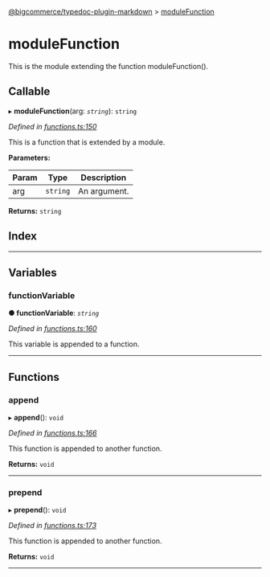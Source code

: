 [@bigcommerce/typedoc-plugin-markdown](../README.md) > [moduleFunction](../modules/modulefunction.md)

# moduleFunction

This is the module extending the function moduleFunction().

## Callable

▸ **moduleFunction**(arg: *`string`*): `string`

*Defined in [functions.ts:150](https://bitbucket.org/owner/repository_name/src/master/functions.ts?fileviewer&amp;#x3D;file-view-default#functions.ts-150)*

This is a function that is extended by a module.

**Parameters:**

| Param | Type | Description |
| ------ | ------ | ------ |
| arg | `string` |  An argument. |

**Returns:** `string`

## Index

---

## Variables

###  functionVariable

**● functionVariable**: *`string`*

*Defined in [functions.ts:160](https://bitbucket.org/owner/repository_name/src/master/functions.ts?fileviewer&amp;#x3D;file-view-default#functions.ts-160)*

This variable is appended to a function.

___

## Functions

###  append

▸ **append**(): `void`

*Defined in [functions.ts:166](https://bitbucket.org/owner/repository_name/src/master/functions.ts?fileviewer&amp;#x3D;file-view-default#functions.ts-166)*

This function is appended to another function.

**Returns:** `void`

___

###  prepend

▸ **prepend**(): `void`

*Defined in [functions.ts:173](https://bitbucket.org/owner/repository_name/src/master/functions.ts?fileviewer&amp;#x3D;file-view-default#functions.ts-173)*

This function is appended to another function.

**Returns:** `void`

___

